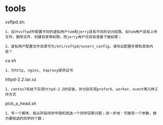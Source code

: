 # tools

vsftpd.sh:

	1、设计vsftpd中配置不同的虚拟用户tom和jerry具有不同的访问权限，如tom用户具有上传文件、删除文件、创建目录等权限，而jerry用户仅具有查看下载权限；

	2、虚拟用户配置文件目录可为/etc/vsftpd/vusers_config，请写出配置步骤和具体内容？

ca.sh

	1、为http, nginx, haproxy提供证书


httpd-2.2.tar.xz

	1、centos7系统下实现httpd-2.2的安装，并分别实现prefork、worker、event等几种工作方式

pick_a_head.sh

	1、写一个脚本，能从所有同学中随机挑选一个同学回答问题；进一步地：可接受一个参数，做为要挑选的同学的个数；

